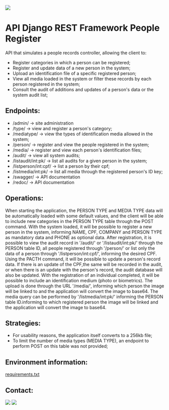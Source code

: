 [<img src="https://img.shields.io/badge/author-Lucas Faria-yellow?style=flat-square"/>](https://github.com/LucasAlbFar)

# API Django REST Framework People Register

API that simulates a people records controller, allowing the client to:

* Register categories in which a person can be registered;
* Register and update data of a new person in the system;
* Upload an identification file of a specific registered person;
* View all media loaded in the system or filter these records by each person registered in the system;
* Consult the audit of additions and updates of a person's data or the system audit list;

## Endpoints:
*  /admin/ -> site administration
* /type/ -> view and register a person's category;
* /mediatype/ -> view the types of identification media allowed in the system;
* /person/ -> register and view the people registered in the system;
* /media/ -> register and view each person's identification files;
* /audit/ -> view all system audits;
* /listaudit/int:pk/ -> list all audits for a given person in the system;
* /listperson/int:cpf/ -> list a person by their cpf;
* /listmedia/int:pk/ -> list all media through the registered person's ID key;
* /swagger/ -> API documentation
* /redoc/ -> API documentation

## Operations:
When starting the application, the PERSON TYPE and MEDIA TYPE data will be automatically loaded with some default values, and the client will be able to include new categories in the PERSON TYPE table through the POST command. 
With the system loaded, it will be possible to register a new person in the system, informing NAME, CPF, COMPANY and PERSON TYPE as mandatory data and PHONE as optional data. 
After registration, it is possible to view the audit record in '/audit/' or '/listaudit/int:pk/' through the PERSON table ID, all people registered through '/person/' or list only the data of a person through '/listperson/int:cpf/', informing the desired CPF. 
Using the PACTH command, it will be possible to update a person's record data. If there is an update of the CPF,the same will be recorded in the audit, or when there is an update with the person's record, the audit database will also be updated. With the registration of an individual completed, 
it will be possible to include an identification medium (photo or biometrics). The upload is done through the URL '/media/', informing which person the image will be linked to and the application will convert the image to base64. 
The media query can be performed by '/listmedia/int:pk/' informing the PERSON table ID.informing to which registered person the image will be linked and the application will convert the image to base64. 


## Strategies:
* For usability reasons, the application itself converts to a 256kb file;
* To limit the number of media types (MEDIA TYPE), an endpoint to perform POST on this table was not provided;

## Environment information:
[requirements.txt](https://github.com/LucasAlbFar/Django_DRF_PeopleRegister/blob/main/api/requirements.txt)

## Contact:
[<img src="https://img.shields.io/badge/LucasFaria-0A66C2?style=flat-square&logo=linkedin&logoColor=white" />](https://www.linkedin.com/in/lucasalbfar/)
[<img src="https://img.shields.io/badge/lucasalbfar@gmail.com-EA4335?style=flat-square&logo=Gmail&logoColor=white" />](mailto:lucasalbfarw@gmail.com)
